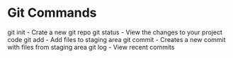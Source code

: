 # Git Commands

git init - Crate a new git repo
git status - View the changes to your project code
git add - Add files to staging area
git commit - Creates a new commit with files from staging area
git log - View recent commits
